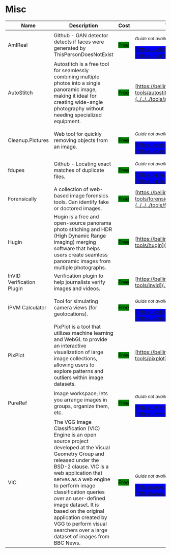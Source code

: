 # Misc

| Name | Description | Cost | Tool Review and Guide |
| --- | --- | --- | --- |
| AmIReal | Github - GAN detector detects if faces were generated by ThisPersonDoesNotExist | <mark style="background-color:green;">Free</mark> | <p><sub><em>Guide not available</em></sub></p><mark style="background-color:blue;"> [https://seintpl.github.io/AmIReal/](https://seintpl.github.io/AmIReal/) </mark> |
| AutoStitch | Autostitch is a free tool for seamlessly combining multiple photos into a single panoramic image, making it ideal for creating wide-angle photography without needing specialized equipment. | <mark style="background-color:green;">Free</mark> | [https://bellingcat.gitbook.io/toolkit/more/all-tools/autostitch](../../../tools/autostitch/README.md) |
| Cleanup.Pictures | Web tool for quickly removing objects from an image. | <mark style="background-color:green;">Free</mark> | <p><sub><em>Guide not available</em></sub></p><mark style="background-color:blue;"> [https://cleanup.pictures/](https://cleanup.pictures/) </mark> |
| fdupes | Github - Locating exact matches of duplicate files. | <mark style="background-color:green;">Free</mark> | <p><sub><em>Guide not available</em></sub></p><mark style="background-color:blue;"> [https://github.com/adrianlopezroche/fdupes](https://github.com/adrianlopezroche/fdupes) </mark> |
| Forensically | A collection of web-based image forensics tools. Can identify fake or doctored images. | <mark style="background-color:green;">Free</mark> | [https://bellingcat.gitbook.io/toolkit/more/all-tools/forensically](../../../tools/forensically/README.md) |
| Hugin | Hugin is a free and open-source panorama photo stitching and HDR (High Dynamic Range imaging) merging software that helps users create seamless panoramic images from multiple photographs. | <mark style="background-color:green;">Free</mark> | [https://bellingcat.gitbook.io/toolkit/more/all-tools/hugin](../../../tools/hugin/README.md) |
| InVID Verification Plugin | Verification plugin to help journalists verify images and videos. | <mark style="background-color:green;">Free</mark> | [https://bellingcat.gitbook.io/toolkit/more/all-tools/invid](../../../tools/invid/README.md) |
| IPVM Calculator | Tool for simulating camera views (for geolocations). | <mark style="background-color:green;">Free</mark> | <p><sub><em>Guide not available</em></sub></p><mark style="background-color:blue;"> [https://calculator.ipvm.com/](https://calculator.ipvm.com/) </mark> |
| PixPlot | PixPlot is a tool that utilizes machine learning and WebGL to provide an interactive visualization of large image collections, allowing users to explore patterns and outliers within image datasets. | <mark style="background-color:green;">Free</mark> | [https://bellingcat.gitbook.io/toolkit/more/all-tools/pixplot](../../../tools/pixplot/README.md) |
| PureRef | Image workspace; lets you arrange images in groups, organize them, etc. | <mark style="background-color:green;">Free</mark> | <p><sub><em>Guide not available</em></sub></p><mark style="background-color:blue;"> [https://www.pureref.com/index.php](https://www.pureref.com/index.php) </mark> |
| VIC | The VGG Image Classification (VIC) Engine is an open source project developed at the Visual Geometry Group and released under the BSD-2 clause. VIC is a web application that serves as a web engine to perform image classification queries over an user-defined image dataset. It is based on the original application created by VGG to perform visual searchers over a large dataset of images from BBC News. | <mark style="background-color:green;">Free</mark> | <p><sub><em>Guide not available</em></sub></p><mark style="background-color:blue;"> [http://www.robots.ox.ac.uk/~vgg/software/vic/](http://www.robots.ox.ac.uk/~vgg/software/vic/) </mark> |